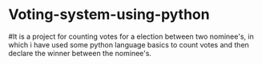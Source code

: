 # Voting-system-using-python

#It is a project for counting votes for a election between two nominee's, in which i have used some python language basics to count votes and then declare the winner between the nominee's.
